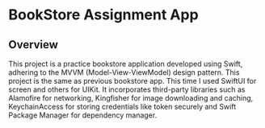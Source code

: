 # BookStore Assignment App

## Overview
This project is a practice bookstore application developed using Swift, adhering to the MVVM (Model-View-ViewModel) design pattern. This project is the same 
as previous bookstore app. This time I used SwiftUI for screen and others for UIKit. It incorporates third-party libraries such as Alamofire for
networking, Kingfisher for image downloading and caching, KeychainAccess for storing credentials like token securely and Swift Package Manager for dependency manager.
